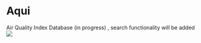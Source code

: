 # Aqui
Air Quality Index Database (in progress) , search functionality will be added
<img src="https://media4.giphy.com/media/vUq2ZtpRguB9A1uxtR/giphy.gif?cid=790b7611c87ce1b992fbe4901953bd987ec487466881faf2&rid=giphy.gif&ct=g">
